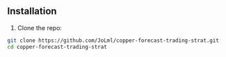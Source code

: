 
## Installation

1. Clone the repo:

```bash
git clone https://github.com/JoLml/copper-forecast-trading-strat.git
cd copper-forecast-trading-strat

